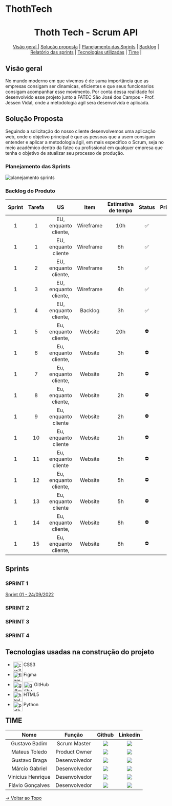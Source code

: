 # ThothTech 
<span id="topo">
<h1 align="center"> Thoth Tech - Scrum API  </h1>

<p align="center">
    <a href="#visao"> Visão geral </a> | 
    <a href="#solucao">Solução proposta</a> |
    <a href="#pj">Planejamento das Sprints</a> |  
    <a href="#backlog">Backlog</a> | 
    <a href="#sprint">Relatório das sprints</a> | 
    <a href="#tecnologia">Tecnologias utilizadas</a> | 
    <a href="#time">Time</a> | 


    
</p>
<h2 aling="center"> Visão geral </h2>
<span id="visao">
   
 No mundo moderno em que vivemos é de suma importância que as empresas consigam ser dinamicas, eficientes e que seus funcionarios consigam acompanhar esse movimento. Por conta dessa realidade foi desenvolvido esse projeto junto a FATEC São José dos Campos - Prof. Jessen Vidal, onde a metodologia agil sera desenvolvida e aplicada. 

 

<h2 aling="center"> Solução Proposta </h2>
<span id="solucao">
 Seguindo a solicitação do nosso cliente desenvolvemos uma aplicação web, onde o objetivo principal é que as pessoas que a usem consigam entender e aplicar a metodologia ágil, em mais especifico o Scrum, seja no meio acadêmico dentro da fatec ou profissional em qualquer empresa que tenha o objetivo de atualizar seu processo de produção. 

 ### Planejamento das Sprints
 <span id="pj">

  <img src="https://github.com/gubasssss/ThothTech/assets/143751785/a29ea6ca-d4cd-4755-8c99-70db992d2202" alt="planejamento sprints"/>

    
</p>
<span id="backlog">


### Backlog do Produto

| Sprint | Tarefa |  US    | Item |  Estimativa de tempo   | Status   | Prioridade | 
| :----: | :----: | :----: | :----: | :----: | :----: | :----: |
| 1 | 1 | EU, enquanto cliente,| Wireframe |10h | :white_check_mark:   | 70 |
| 1 | 1 | EU, enquanto cliente | Wireframe | 6h | :white_check_mark:   | 40 |
| 1 | 2 | EU, enquanto cliente,| Wireframe | 5h | :white_check_mark:   | 75 |
| 1 | 3 | EU, enquanto cliente,| Wireframe | 4h | :white_check_mark:   | 65 |
| 1 | 4 | EU, enquanto cliente,| Backlog   | 3h | :white_check_mark:   | 50 |
| 1 | 5 | Eu, enquanto cliente,| Website   | 20h| :no_entry:           |100 |
| 1 | 6 | Eu, enquanto cliente,| Website   | 3h | :no_entry:           | 85 |
| 1 | 7 | Eu, enquanto cliente,| Website   | 2h | :no_entry:           | 90 |
| 1 | 8 | Eu, enquanto cliente,| Website   | 2h |:no_entry:            | 55 | 
| 1 | 9 | Eu, enquanto cliente | Website   | 2h |:no_entry:            | 60 |
| 1 |10 | Eu, enquanto cliente | Website   | 1h |:no_entry:            | 95 |
| 1 |11 | Eu, enquanto cliente | Website   | 5h |:no_entry:            | 80 |
| 1 |12 | Eu, enquanto cliente,| Website   | 5h |:no_entry:            | 85 |
| 1 |13 | Eu, enquanto cliente | Website   | 5h |:no_entry:            | 40 |
| 1 |14 | Eu, enquanto cliente,| Website   | 8h |:no_entry:            | 35 |
| 1 |15 | Eu, enquanto cliente,| Website   | 8h |:no_entry:            | 30 |


## Sprints
<span id="sprint">

 
 ### SPRINT 1
 <a href="./Relatórios/Sprint 1.md">Sprint 01 - 24/09/2022</a>

 ### SPRINT 2

 ### SPRINT 3

 ### SPRINT 4



<h2 aling="center"> Tecnologias usadas na construção do projeto </h2>
<span id="tecnologia">


* <p>
      <img align="left" title="css3-logo" height="30px" src="https://user-images.githubusercontent.com/76211125/227503103-bb7005d7-5f2f-46e4-adb5-92ef19ce677d.png"/>
   CSS3 
 </p>

 * <p>
       <img align="left" title="figma-logo" height="30px" src="https://user-images.githubusercontent.com/76211125/227502784-c94d5e2d-2e39-449b-ba85-053b9106b979.png"/>  Figma 
 </p>

 * <p>
      <img align="left" title="github-dark" height="30px" src="https://user-images.githubusercontent.com/76211125/227561942-1503fb74-eb8e-41d1-936e-bf22bc2d70eb.png#gh-dark-mode-only"/>
      <img align="left" title="github-light" height="30px" src="https://user-images.githubusercontent.com/76211125/227561896-a90cea71-7431-4908-ac8d-71fc02603eeb.png#gh-light-mode-only"/>
     GitHub 
 </p>

* <p>
      <img align="left" title="html5-logo" height="30px" src="https://user-images.githubusercontent.com/76211125/227503111-49bb0b02-2f06-4696-82e6-fbd8d0daed21.png"/>
     HTML5 
 </p>

* <p>
      <img align="left" title="python" height="30px" src="https://user-images.githubusercontent.com/76211125/227505058-d6d60925-3738-478f-8b23-3eb586431a1a.png"/>
   Python 
 </p>


## TIME
<span id="time">


|      Nome      |    Função       |                            Github                             |                           Linkedin                           |
| :--------------: | :-----------: | :----------------------------------------------------------: | :----------------------------------------------------------: |
| Gustavo Badim  | Scrum Master  |[<img src="https://img.shields.io/badge/GitHub-100000?style=for-the-badge&logo=github&logoColor=white">](https://github.com/gubasssss) |[<img src="https://img.shields.io/badge/LinkedIn-0077B5?style=for-the-badge&logo=linkedin&logoColor=white">](https://www.linkedin.com/in/gustavo-badim-8538b7285)|
|   Mateus Toledo   | Product Owner |  [<img src="https://img.shields.io/badge/GitHub-100000?style=for-the-badge&logo=github&logoColor=white">](https://github.com/RockRural)|  [<img src="https://img.shields.io/badge/LinkedIn-0077B5?style=for-the-badge&logo=linkedin&logoColor=white">](https://www.linkedin.com/in/mateus-toledo-1486ba291/)|
|Gustavo Braga | Desenvolvedor | [<img src="https://img.shields.io/badge/GitHub-100000?style=for-the-badge&logo=github&logoColor=white">](https://github.com/HenryBRG)| [<img src="https://img.shields.io/badge/LinkedIn-0077B5?style=for-the-badge&logo=linkedin&logoColor=white">](https://www.linkedin.com/in/gustavo-henrique-braga-b92544252/)|
| Márcio Gabriel | Desenvolvedor | [<img src="https://img.shields.io/badge/GitHub-100000?style=for-the-badge&logo=github&logoColor=white">](https://github.com/Porisso90) | [<img src="https://img.shields.io/badge/LinkedIn-0077B5?style=for-the-badge&logo=linkedin&logoColor=white">](https://www.linkedin.com/in/m%C3%A1rcio-gabriel-426b0527b/)
| Vinicius Henrique| Desenvolvedor | [<img src="https://img.shields.io/badge/GitHub-100000?style=for-the-badge&logo=github&logoColor=white">](https://github.com/Subinoonibus) | [<img src="https://img.shields.io/badge/LinkedIn-0077B5?style=for-the-badge&logo=linkedin&logoColor=white">](https://www.linkedin.com/in/vin%C3%ADcius-henrique-souza-4085b1226/) |
|Flávio Gonçalves|Desenvolvedor|[<img src="https://img.shields.io/badge/GitHub-100000?style=for-the-badge&logo=github&logoColor=white">](https://github.com/flaviogcunha)|[<img src="https://img.shields.io/badge/LinkedIn-0077B5?style=for-the-badge&logo=linkedin&logoColor=white">](https://www.linkedin.com/in/flavio-gon%C3%A7alves-21aa91261/)



<a href="topo">→ Voltar ao Topo </a> 
